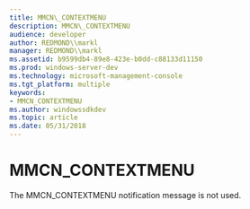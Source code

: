 ```yaml
---
title: MMCN\_CONTEXTMENU
description: MMCN\_CONTEXTMENU
audience: developer
author: REDMOND\\markl
manager: REDMOND\\markl
ms.assetid: b9599db4-89e8-423e-b0dd-c88133d11150
ms.prod: windows-server-dev
ms.technology: microsoft-management-console
ms.tgt_platform: multiple
keywords:
- MMCN_CONTEXTMENU
ms.author: windowssdkdev
ms.topic: article
ms.date: 05/31/2018
---
```


# MMCN\_CONTEXTMENU

The MMCN\_CONTEXTMENU notification message is not used.

 

 




